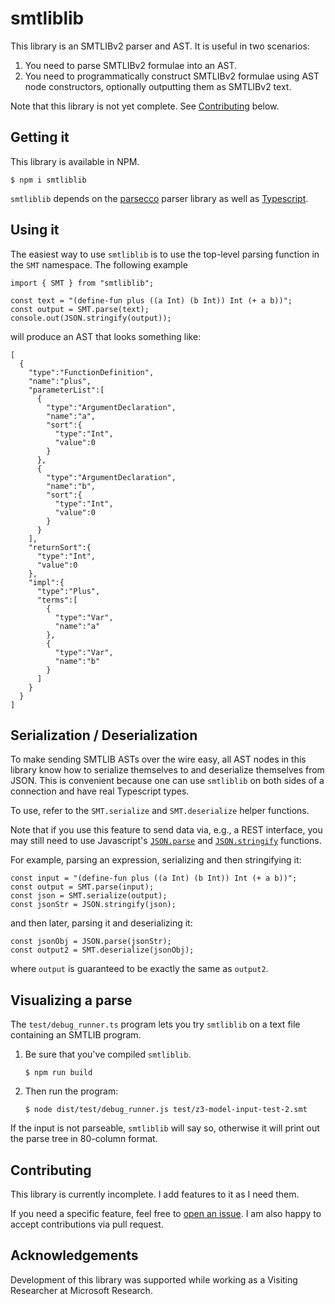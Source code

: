 # smtliblib

This library is an SMTLIBv2 parser and AST. It is useful in two scenarios:

1. You need to parse SMTLIBv2 formulae into an AST.
2. You need to programmatically construct SMTLIBv2 formulae using AST node constructors, optionally outputting them as SMTLIBv2 text.

Note that this library is not yet complete. See [Contributing](#Contributing) below.

## Getting it

This library is available in NPM.

```
$ npm i smtliblib
```

`smtliblib` depends on the [parsecco](https://github.com/williams-cs/parsecco) parser library as well as [Typescript](https://www.typescriptlang.org/).

## Using it

The easiest way to use `smtliblib` is to use the top-level parsing function in the `SMT` namespace. The following example

```
import { SMT } from "smtliblib";

const text = "(define-fun plus ((a Int) (b Int)) Int (+ a b))";
const output = SMT.parse(text);
console.out(JSON.stringify(output));
```

will produce an AST that looks something like:

```
[
  {
    "type":"FunctionDefinition",
    "name":"plus",
    "parameterList":[
      {
        "type":"ArgumentDeclaration",
        "name":"a",
        "sort":{
          "type":"Int",
          "value":0
        }
      },
      {
        "type":"ArgumentDeclaration",
        "name":"b",
        "sort":{
          "type":"Int",
          "value":0
        }
      }
    ],
    "returnSort":{
      "type":"Int",
      "value":0
    },
    "impl":{
      "type":"Plus",
      "terms":[
        {
          "type":"Var",
          "name":"a"
        },
        {
          "type":"Var",
          "name":"b"
        }
      ]
    }
  }
]
```

## Serialization / Deserialization

To make sending SMTLIB ASTs over the wire easy, all AST nodes in this library know how to serialize themselves to and deserialize themselves from JSON. This is convenient because one can use `smtliblib` on both sides of a connection and have real Typescript types.

To use, refer to the `SMT.serialize` and `SMT.deserialize` helper functions.

Note that if you use this feature to send data via, e.g., a REST interface, you may still need to use Javascript's [`JSON.parse`](https://developer.mozilla.org/en-US/docs/Web/JavaScript/Reference/Global_Objects/JSON/parse) and [`JSON.stringify`](https://www.w3schools.com/js/js_json_stringify.asp) functions.

For example, parsing an expression, serializing and then stringifying it:

```
const input = "(define-fun plus ((a Int) (b Int)) Int (+ a b))";
const output = SMT.parse(input);
const json = SMT.serialize(output);
const jsonStr = JSON.stringify(json);
```

and then later, parsing it and deserializing it:

```
const jsonObj = JSON.parse(jsonStr);
const output2 = SMT.deserialize(jsonObj);
```

where `output` is guaranteed to be exactly the same as `output2`.

## Visualizing a parse

The `test/debug_runner.ts` program lets you try `smtliblib` on a text file containing an SMTLIB program.

1. Be sure that you've compiled `smtliblib`.
   ```
   $ npm run build
   ```
2. Then run the program:
   ```
   $ node dist/test/debug_runner.js test/z3-model-input-test-2.smt
   ```

If the input is not parseable, `smtliblib` will say so, otherwise it will print out the parse tree in 80-column format.

## Contributing

This library is currently incomplete. I add features to it as I need them.

If you need a specific feature, feel free to [open an issue](https://github.com/dbarowy/smtliblib/issues). I am also happy to accept contributions via pull request.

## Acknowledgements

Development of this library was supported while working as a Visiting Researcher at Microsoft Research.
